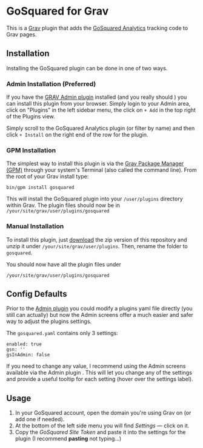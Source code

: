 # GoSquared for Grav

This is a [Grav](http://getgrav.org) plugin that adds the [GoSquared Analytics](https://gosquared.com) tracking code to Grav pages.

## Installation

Installing the GoSquared plugin can be done in one of two ways.

### Admin Installation (Preferred)
If you have the [GRAV Admin plugin](https://getgrav.org/downloads/plugins) installed (and you really should ) you can install this plugin from your browser. Simply login to your Admin area, click on "Plugins" in the left sidebar menu, the click on `+ Add` in the top right of the Plugins view.

Simply scroll to the GoSquared Analytics plugin (or filter by name) and then click `+ Install` on the right end of the row for the plugin.

### GPM Installation

The simplest way to install this plugin is via the [Grav Package Manager (GPM)](http://learn.getgrav.org/advanced/grav-gpm) through your system's Terminal (also called the command line).  From the root of your Grav install type:

`bin/gpm install gosquared`

This will install the GoSquared plugin into your `/user/plugins` directory within Grav. The plugin files should now be in `/your/site/grav/user/plugins/gosquared`

### Manual Installation

To install this plugin, just [download](https://github.com/cppl/grav-gosquared/archive/master.zip) the zip version of this repository and unzip it under `/your/site/grav/user/plugins`. Then, rename the folder to `gosquared`.

You should now have all the plugin files under

    /your/site/grav/user/plugins/gosquared

## Config Defaults

Prior to the [Admin plugin](https://github.com/getgrav/grav-plugin-admin) you could modify a plugins yaml file directly (you still can actually) but now the Admin screens offer a much easier and safer way to adjust the plugins settings.

The `gosquared.yaml` contains only 3 settings:

```
enabled: true  
gsn: ''  
gsInAdmin: false
```

If you need to change any value, I recommend using the Admin screens available via the Admin plugin . This will let you change any of the settings and provide a useful tooltip for each setting (hover over the settings label).

## Usage

1. In your GoSquared account, open the domain you're using Grav on (or add one if needed).
2. At the bottom of the left side menu you will find *Settings* — click on it.
3. Copy the *GoSquared Site Token* and paste it into the settings for the plugin (I recommend **pasting** not typing...)
